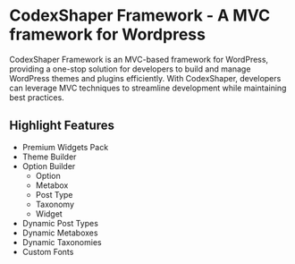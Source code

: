 # CodexShaper Framework - A MVC framework for Wordpress

CodexShaper Framework is an MVC-based framework for WordPress, providing a one-stop solution 
for developers to build and manage WordPress themes and plugins efficiently. With CodexShaper, 
developers can leverage MVC techniques to streamline development while maintaining best practices.

## Highlight Features

- Premium Widgets Pack
- Theme Builder
- Option Builder
  - Option
  - Metabox
  - Post Type
  - Taxonomy
  - Widget
- Dynamic Post Types
- Dynamic Metaboxes
- Dynamic Taxonomies
- Custom Fonts